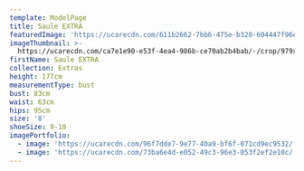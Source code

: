 ```yaml
---
template: ModelPage
title: Saule EXTRA
featuredImage: 'https://ucarecdn.com/611b2662-7bb6-475e-b320-604447f96e81/'
imageThumbnail: >-
  https://ucarecdn.com/ca7e1e90-e53f-4ea4-986b-ce70ab2b4bab/-/crop/979x1158/24,150/-/preview/
firstName: Saule EXTRA
collection: Extras
height: 177cm
measurementType: bust
bust: 83cm
waist: 63cm
hips: 95cm
size: '8'
shoeSize: 9-10
imagePortfolio:
  - image: 'https://ucarecdn.com/96f7dde7-9e77-40a9-bf6f-071cd9ec9532/'
  - image: 'https://ucarecdn.com/73ba6e4d-e052-49c3-96e3-053f2ef2e10c/'
---
```


